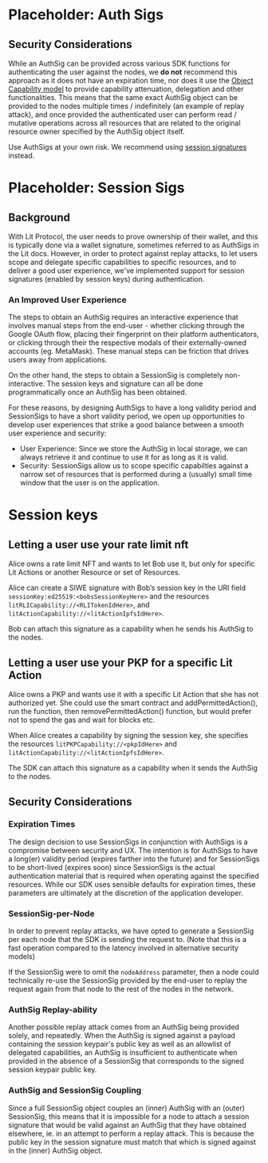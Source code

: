 # Placeholder: Auth Sigs

## Security Considerations

While an AuthSig can be provided across various SDK functions for authenticating the user against the nodes, we **do not** recommend this approach as it does not have an expiration time, nor does it use the [Object Capability model](https://en.wikipedia.org/wiki/Object-capability_model) to provide capability attenuation, delegation and other functionalities. This means that the same exact AuthSig object can be provided to the nodes multiple times / indefinitely (an example of replay attack), and once provided the authenticated user can perform read / mutative operations across all resources that are related to the original resource owner specified by the AuthSig object itself. 

Use AuthSigs at your own risk. We recommend using [session signatures](/SDK/Explanation/authentication/sessionSigs) instead.

# Placeholder: Session Sigs

## Background

With Lit Protocol, the user needs to prove ownership of their wallet, and this is typically done via a wallet signature, sometimes referred to as AuthSigs in the Lit docs. However, in order to protect against replay attacks, to let users scope and delegate specific capabilities to specific resources, and to deliver a good user experience, we've implemented support for session signatures (enabled by session keys) during authentication.

### An Improved User Experience

The steps to obtain an AuthSig requires an interactive experience that involves manual steps from the end-user - whether clicking through the Google OAuth flow, placing their fingerprint on their platform authenticators, or clicking through their the respective modals of their externally-owned accounts (eg. MetaMask). These manual steps can be friction that drives users away from applications.

On the other hand, the steps to obtain a SessionSig is completely non-interactive. The session keys and signature can all be done programmatically once an AuthSig has been obtained. 

For these reasons, by designing AuthSigs to have a long validity period and SessionSigs to have a short validity period, we open up opportunities to develop user experiences that strike a good balance between a smooth user experience and security:
- User Experience: Since we store the AuthSig in local storage, we can always retrieve it and continue to use it for as long as it is valid.
- Security: SessionSigs allow us to scope specific capabilties against a narrow set of resources that is performed during a (usually) small time window that the user is on the application.

# Session keys
## Letting a user use your rate limit nft

Alice owns a rate limit NFT and wants to let Bob use it, but only for specific Lit Actions or another Resource or set of Resources.

Alice can create a SIWE signature with Bob’s session key in the URI field `sessionKey:ed25519:<bobsSessionKeyHere>` and the resources `litRLICapability://<RLITokenIdHere>`, and `litActionCapability://<litActionIpfsIdHere>`.

Bob can attach this signature as a capability when he sends his AuthSig to the nodes.

## Letting a user use your PKP for a specific Lit Action

Alice owns a PKP and wants use it with a specific Lit Action that she has not authorized yet. She could use the smart contract and addPermittedAction(), run the function, then removePermittedAction() function, but would prefer not to spend the gas and wait for blocks etc.

When Alice creates a capability by signing the session key, she specifies the resources `litPKPCapability://<pkpIdHere>` and `litActionCapability://<litActionIpfsIdHere>`.

The SDK can attach this signature as a capability when it sends the AuthSig to the nodes.



## Security Considerations

### Expiration Times

The design decision to use SessionSigs in conjunction with AuthSigs is a compromise between security and UX. The intention is for AuthSigs to have a long(er) validity period (expires farther into the future) and for SessionSigs to be short-lived (expires soon) since SessionSigs is the actual authentication material that is required when operating against the specified resources. While our SDK uses sensible defaults for expiration times, these parameters are ultimately at the discretion of the application developer.

### SessionSig-per-Node

In order to prevent replay attacks, we have opted to generate a SessionSig per each node that the SDK is sending the request to. (Note that this is a fast operation compared to the latency involved in alternative security models)

If the SessionSig were to omit the `nodeAddress` parameter, then a node could technically re-use the SessionSig provided by the end-user to replay the request again from that node to the rest of the nodes in the network.

### AuthSig Replay-ability

Another possible replay attack comes from an AuthSig being provided solely, and repeatedly. When the AuthSig is signed against a payload containing the session keypair's public key as well as an allowlist of delegated capabilities, an AuthSig is insufficient to authenticate when provided in the absence of a SessionSig that corresponds to the signed session keypair public key. 

### AuthSig and SessionSig Coupling

Since a full SessionSig object couples an (inner) AuthSig with an (outer) SessionSig, this means that it is impossible for a node to attach a session signature that would be valid against an AuthSig that they have obtained elsewhere, ie. in an attempt to perform a replay attack. This is because the public key in the session signature must match that which is signed against in the (inner) AuthSig object.